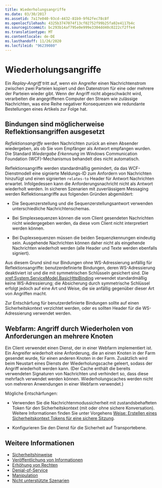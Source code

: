 ```yaml
---
title: Wiederholungsangriffe
ms.date: 03/30/2017
ms.assetid: 7a17e040-93cd-4432-81b9-9f62fec78c8f
ms.openlocfilehash: 4325b3747074f13cf02752f99b25fa02e4117b4c
ms.sourcegitcommit: bc293b14af795e0e999e3304dd40c0222cf2ffe4
ms.translationtype: MT
ms.contentlocale: de-DE
ms.lasthandoff: 11/26/2020
ms.locfileid: "96239080"
---
```

# <a name="replay-attacks"></a>Wiederholungsangriffe

Ein *Replay-Angriff* tritt auf, wenn ein Angreifer einen Nachrichtenstrom zwischen zwei Parteien kopiert und den Datenstrom für eine oder mehrere der Parteien wieder gibt. Wenn der Angriff nicht abgeschwächt wird, verarbeiten die angegriffenen Computer den Stream wie zulässige Nachrichten, was eine Reihe negativer Konsequenzen wie redundante Bestellungen eines Artikels zur Folge hat.  
  
## <a name="bindings-may-be-subject-to-reflection-attacks"></a>Bindungen sind möglicherweise Reflektionsangriffen ausgesetzt  

 *Reflektionsangriffe* werden Nachrichten zurück an einen Absender wiedergeben, als ob Sie vom Empfänger als Antwort empfangen wurden. Die Standard *Wiedergabe Erkennung* im Windows Communication Foundation (WCF)-Mechanismus behandelt dies nicht automatisch.  
  
 Reflektionsangriffe werden standardmäßig gemindert, da das WCF-Dienstmodell eine signierte Meldungs-ID zum Anfordern von Nachrichten hinzufügt und einen signierten `relates-to` Header für Antwort Nachrichten erwartet. Infolgedessen kann die Anforderungsnachricht nicht als Antwort wiederholt werden. In sicheren Szenarien mit zuverlässigem Messaging werden Reflektionsangriffe aus folgenden Gründen abgemildert:  
  
- Die Sequenzerstellung und die Sequenzerstellungsantwort verwenden unterschiedliche Nachrichtenschemas.  
  
- Bei Simplexsequenzen können die vom Client gesendeten Nachrichten nicht wiedergegeben werden, da diese vom Client nicht interpretiert werden können.  
  
- Bei Duplexsequenzen müssen die beiden Sequenzkennungen eindeutig sein. Ausgehende Nachrichten können daher nicht als eingehende Nachrichten wiederholt werden (alle Header und Texte werden ebenfalls signiert).  
  
 Aus diesem Grund sind nur Bindungen ohne WS-Adressierung anfällig für Reflektionsangriffe: benutzerdefinierte Bindungen, deren WS-Adressierung deaktiviert ist und die mit symmetrischen Schlüsseln gesichert sind. Die <xref:System.ServiceModel.BasicHttpBinding> verwendet standardmäßig keine WS-Adressierung; die Absicherung durch symmetrische Schlüssel erfolgt jedoch auf eine Art und Weise, die sie anfällig gegenüber dieser Art von Angriffen macht.  
  
 Zur Entschärfung für benutzerdefinierte Bindungen sollte auf einen Sicherheitskontext verzichtet werden, oder es sollten Header für die WS-Adressierung verwendet werden.  
  
## <a name="web-farm-attacker-replays-request-to-multiple-nodes"></a>Webfarm: Angriff durch Wiederholen von Anforderungen an mehrere Knoten  

 Ein Client verwendet einen Dienst, der in einer Webfarm implementiert ist. Ein Angreifer wiederholt eine Anforderung, die an einen Knoten in der Farm gesendet wurde, für einen anderen Knoten in der Farm. Zusätzlich wird beim Neustart eines Diensts der Wiederholungscache geleert, sodass der Angriff wiederholt werden kann. (Der Cache enthält die bereits verwendeten Signaturen von Nachrichten und verhindert so, dass diese mehrfach verwendet werden können. Wiederholungscaches werden nicht von mehreren Anwendungen in einer Webfarm verwendet.)  
  
 Mögliche Entschärfungen:  
  
- Verwenden Sie die Nachrichtenmodussicherheit mit zustandsbehafteten Token für den Sicherheitskontext (mit oder ohne sichere Konversation). Weitere Informationen finden Sie unter Vorgehens [Weise: Erstellen eines Sicherheitskontext Tokens für eine sichere Sitzung](how-to-create-a-security-context-token-for-a-secure-session.md).  
  
- Konfigurieren Sie den Dienst für die Sicherheit auf Transportebene.  
  
## <a name="see-also"></a>Weitere Informationen

- [Sicherheitshinweise](security-considerations-in-wcf.md)
- [Veröffentlichung von Informationen](information-disclosure.md)
- [Erhöhung von Rechten](elevation-of-privilege.md)
- [Denial-of-Service](denial-of-service.md)
- [Manipulation](tampering.md)
- [Nicht unterstützte Szenarien](unsupported-scenarios.md)
